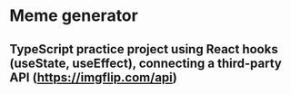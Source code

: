# Meme generator
## TypeScript practice project using React hooks (useState, useEffect), connecting a third-party API (https://imgflip.com/api)
